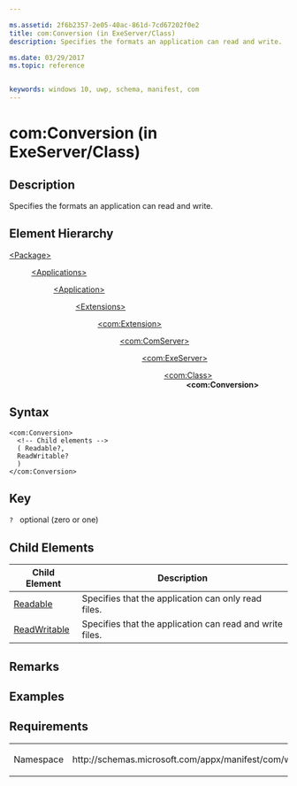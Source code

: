 ```yaml
---

ms.assetid: 2f6b2357-2e05-40ac-861d-7cd67202f0e2
title: com:Conversion (in ExeServer/Class)
description: Specifies the formats an application can read and write.

ms.date: 03/29/2017
ms.topic: reference


keywords: windows 10, uwp, schema, manifest, com
---
```


# com:Conversion (in ExeServer/Class)

## Description
Specifies the formats an application can read and write.

## Element Hierarchy
<dl>
<dt><a href="element-package.md">&lt;Package&gt;</a></dt>
<dd>
<dl>
<dt><a href="element-applications.md">&lt;Applications&gt;</a></dt>
<dd>
<dl>
<dt><a href="element-application.md">&lt;Application&gt;</a></dt>
<dd>
<dl>
<dt><a href="element-1-extensions.md">&lt;Extensions&gt;</a></dt>
<dd>
<dl>
<dt><a href="element-com-extension.md">&lt;com:Extension&gt;</a></dt>
<dd>
<dl>
<dt><a href="element-com-comserver.md">&lt;com:ComServer&gt;</a></dt>
<dd>
<dl>
<dt><a href="element-com-exeserver.md">&lt;com:ExeServer&gt;</a></dt>
<dd>
<dl>
<dt><a href="element-com-exeserver-class.md">&lt;com:Class&gt;</a></dt>
<dd><b>&lt;com:Conversion&gt;</b></dd>
</dl>
</dd>
</dl>
</dd>
</dl>
</dd>
</dl>
</dd>
</dl>
</dd>
</dl>
</dd>
</dl>
</dd>
</dl>


## Syntax
```syntax
<com:Conversion>
  <!-- Child elements -->
  ( Readable?,
  ReadWritable?
  )
</com:Conversion>
```

## Key
`?`    optional (zero or one) 

## Child Elements

| Child Element | Description |
|---------------|-------------|
| [Readable](element-com-exe-readable.md) | Specifies that the application can only read files. |
| [ReadWritable](element-com-exe-readwritable.md) | Specifies that the application can read and write files. |

## Remarks

## Examples

## Requirements
<table>
<colgroup>
<col width="50%" />
<col width="50%" />
</colgroup>
<tbody>
<tr class="odd">
<td><p>Namespace</p></td>
<td><p>http://schemas.microsoft.com/appx/manifest/com/windows10</p></td>
</tr>
</tbody>
</table>